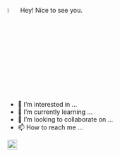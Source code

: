 <a href="https://www.gautamkrishnar.com/"><img src="https://media.giphy.com/media/hvRJCLFzcasrR4ia7z/giphy.gif" width="5%"></a> Hey! Nice to see you.</h1>


- 👀 I’m interested in ...
- 🌱 I’m currently learning ...
- 💞️ I’m looking to collaborate on ...
- 📫 How to reach me ...

<a href="https://www.linkedin.com/in/deborahengelberg/">
  <img align="left" alt="Deborah's LinkedIN" width="22px" src="https://raw.githubusercontent.com/peterthehan/peterthehan/master/assets/linkedin.svg" />

<!---
DeborahEngelberg/DeborahEngelberg is a ✨ special ✨ repository because its `README.md` (this file) appears on your GitHub profile.
You can click the Preview link to take a look at your changes.
--->
